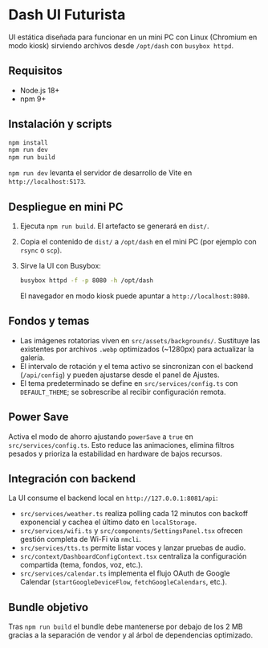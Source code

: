 # Dash UI Futurista

UI estática diseñada para funcionar en un mini PC con Linux (Chromium en modo kiosk) sirviendo archivos desde `/opt/dash` con `busybox httpd`.

## Requisitos

- Node.js 18+
- npm 9+

## Instalación y scripts

```bash
npm install
npm run dev
npm run build
```

`npm run dev` levanta el servidor de desarrollo de Vite en `http://localhost:5173`.

## Despliegue en mini PC

1. Ejecuta `npm run build`. El artefacto se generará en `dist/`.
2. Copia el contenido de `dist/` a `/opt/dash` en el mini PC (por ejemplo con `rsync` o `scp`).
3. Sirve la UI con Busybox:

   ```bash
   busybox httpd -f -p 8080 -h /opt/dash
   ```

   El navegador en modo kiosk puede apuntar a `http://localhost:8080`.

## Fondos y temas

- Las imágenes rotatorias viven en `src/assets/backgrounds/`. Sustituye las existentes por archivos `.webp` optimizados (~1280px) para actualizar la galería.
- El intervalo de rotación y el tema activo se sincronizan con el backend (`/api/config`) y pueden ajustarse desde el panel de Ajustes.
- El tema predeterminado se define en `src/services/config.ts` con `DEFAULT_THEME`; se sobrescribe al recibir configuración remota.

## Power Save

Activa el modo de ahorro ajustando `powerSave` a `true` en `src/services/config.ts`. Esto reduce las animaciones, elimina filtros pesados y prioriza la estabilidad en hardware de bajos recursos.

## Integración con backend

La UI consume el backend local en `http://127.0.0.1:8081/api`:

- `src/services/weather.ts` realiza polling cada 12 minutos con backoff exponencial y cachea el último dato en `localStorage`.
- `src/services/wifi.ts` y `src/components/SettingsPanel.tsx` ofrecen gestión completa de Wi-Fi vía `nmcli`.
- `src/services/tts.ts` permite listar voces y lanzar pruebas de audio.
- `src/context/DashboardConfigContext.tsx` centraliza la configuración compartida (tema, fondos, voz, etc.).
- `src/services/calendar.ts` implementa el flujo OAuth de Google Calendar (`startGoogleDeviceFlow`, `fetchGoogleCalendars`, etc.).

## Bundle objetivo

Tras `npm run build` el bundle debe mantenerse por debajo de los 2 MB gracias a la separación de vendor y al árbol de dependencias optimizado.
